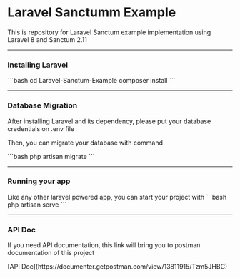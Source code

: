 <h1>Laravel Sanctumm Example</h1>
<p>This is repository for Laravel Sanctum example implementation using Laravel 8 and Sanctum 2.11</p>
<hr>
<h3>Installing Laravel</h3>
```bash
cd Laravel-Sanctum-Example
composer install
```
<hr>
<h3>Database Migration</h3>
<p>After installing Laravel and its dependency, please put your database credentials on .env file
<p>Then, you can migrate your database with command<p>
```bash
php artisan migrate
```
<hr>
<h3>Running your app</h3>
Like any other laravel powered app, you can start your project with</h3>
```bash
php artisan serve
```
<hr>
<h3>API Doc</h3>
<p>If you need API documentation, this link will bring you to postman documentation of this project</p>
[API Doc](https://documenter.getpostman.com/view/13811915/Tzm5JHBC)
